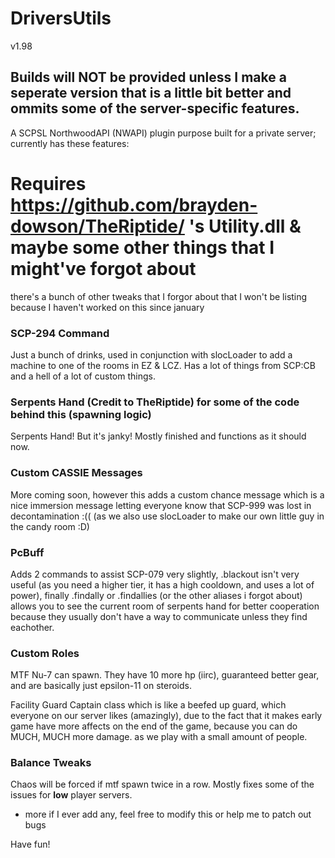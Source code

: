 # DriversUtils

v1.98

## Builds will NOT be provided unless I make a seperate version that is a little bit better and ommits some of the server-specific features.
A SCPSL NorthwoodAPI (NWAPI) plugin purpose built for a private server; currently has these features:

# Requires https://github.com/brayden-dowson/TheRiptide/ 's Utility.dll & maybe some other things that I might've forgot about


there's a bunch of other tweaks that I forgor about that I won't be listing because I haven't worked on this since january

### SCP-294 Command

Just a bunch of drinks, used in conjunction with slocLoader to add a machine to one of the rooms in EZ & LCZ.
Has a lot of things from SCP:CB and a hell of a lot of custom things.

### Serpents Hand (Credit to TheRiptide) for some of the code behind this (spawning logic)

Serpents Hand! But it's janky! Mostly finished and functions as it should now.

### Custom CASSIE Messages
More coming soon, however this adds a custom chance message which is a nice immersion message letting everyone know that SCP-999 was lost in decontamination :(( (as we also use slocLoader to make our own little guy in the candy room :D)

### PcBuff
Adds 2 commands to assist SCP-079 very slightly, .blackout isn't very useful (as you need a higher tier, it has a high cooldown, and uses a lot of power), finally .findally or .findallies (or the other aliases i forgot about) allows you to see the current room of serpents hand for better cooperation because they usually don't have a way to communicate unless they find eachother.

### Custom Roles
MTF Nu-7 can spawn. They have 10 more hp (iirc), guaranteed better gear, and are basically just epsilon-11 on steroids. 

Facility Guard Captain class which is like a beefed up guard, which everyone on our server likes (amazingly), due to the fact that it makes early game have more affects on the end of the game, because you can do MUCH, MUCH more damage. as we play with a small amount of people.

### Balance Tweaks
Chaos will be forced if mtf spawn twice in a row. Mostly fixes some of the issues for **low** player servers.

+ more if I ever add any, feel free to modify this or help me to patch out bugs

Have fun!
